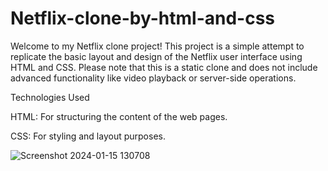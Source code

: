 # Netflix-clone-by-html-and-css

Welcome to my Netflix clone project! This project is a simple attempt to replicate the basic layout and design of the Netflix user interface using HTML and CSS. Please note that this is a static clone and does not include advanced functionality like video playback or server-side operations.

Technologies Used

HTML: For structuring the content of the web pages.

CSS: For styling and layout purposes.

![Screenshot 2024-01-15 130708](https://github.com/Aanya-Saroha/Netflix-clone-by-html-and-css/assets/169691115/882e5ce7-9550-4f08-96bd-7c41a5b989e3)

